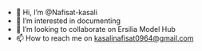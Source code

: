 - 👋 Hi, I’m @Nafisat-kasali
- 👀 I’m interested in documenting
- 💞️ I’m looking to collaborate on Ersilia Model Hub
- 📫 How to reach me on kasalinafisat0964@gmail.com

<!---
Nafisat-kasali/Nafisat-kasali is a ✨ special ✨ repository because its `README.md` (this file) appears on your GitHub profile.
You can click the Preview link to take a look at your changes.
--->

